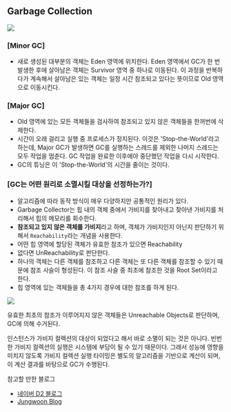 ## Garbage Collection

<img src = "https://user-images.githubusercontent.com/33534771/83469636-33049780-a4bb-11ea-8135-9bae85b79a10.png" />

### [Minor GC]

- 새로 생성된 대부분의 객체는 Eden 영역에 위치한다. Eden 영역에서 GC가 한 번 발생한 후에 살아남은 객체는 Survivor 영역 중 하나로 이동된다. 이 과정을 반복하다가 계속해서 살아남은 있는 객체는 일정 시간 참조되고 있다는 뜻이므로 Old 영역으로 이동시킨다.



### [Major GC]

- Old 영역에 있는 모든 객체들을 검사하여 참조되고 있지 않은 객체들을 한꺼번에 삭제한다. 
- 시간이 오래 걸리고 실행 중 프로세스가 정지된다. 이것은 'Stop-the-World'라고 하는데, Major GC가 발생하면 GC를 실행하는 스레드를 제외한 나머지 스레드는 모두 작업을 멈춘다. GC 작업을 완료한 이후에야 중단했던 작업을 다시 시작한다.
- GC의 튜닝은 이 'Stop-the-World'의 시간을 줄이는 것이다. 



### [GC는 어떤 원리로 소멸시킬 대상을 선정하는가?]

- 알고리즘에 따라 동작 방식이 매우 다양하지만 공통적인 원리가 있다. 
- Garbage Collector는 힙 내의 객체 중에서 가비지를 찾아내고 찾아낸 가비지를 처리해서 힙의 메모리를 회수한다. 
- **참조되고 있지 않은 객체를 가비지**라고 하며, 객체가 가비지인지 아닌지 판단하기 위해서 `Reachability`라는 개념을 사용한다.
- 어떤 힙 영역에 할당된 객체가 유효한 참조가 있으면 Reachability
- 없다면  UnReachability로 판단한다.
- 하나의 객체는 다른 객체를 참조하고 다른 객체는 또 다른 객체를 참조할 수 있기 때문에 참조 사슬이 형성된다. 이 참조 사슬 중 최초에 참조한 것을 Root Set이라고 한다. 
- 힙 영역에 있는 객체들을 총 4가지 경우에 대한 참조를 하게 된다. 

<img src = "https://user-images.githubusercontent.com/33534771/83470789-0605b400-a4be-11ea-84e6-6044596242d3.png" />


유효한 최초의 참조가 이루어지지 않은 객체들은 Unreachable Objects로 판단하며, GC에 의해 수거된다. 



인스턴스가 가비지 컬렉션의 대상이 되었다고 해서 바로 소멸이 되는 것은 아니다. 빈번한 가비지 컬렉션의 실행은 시스템에 부담이 될 수 있기 때문이다. 그래서 성능에 영향을 미치지 않도록 가비지 컬렉션 실행 타이밍은 별도의 알고리즘을 기반으로 계산이 되며, 이 계산 결과를 바탕으로 GC가 수행된다.



참고할 만한 블로그

- [네이버 D2 블로그](https://d2.naver.com/helloworld/329631)
- [Jungwoon Blog](https://jungwoon.github.io/)
